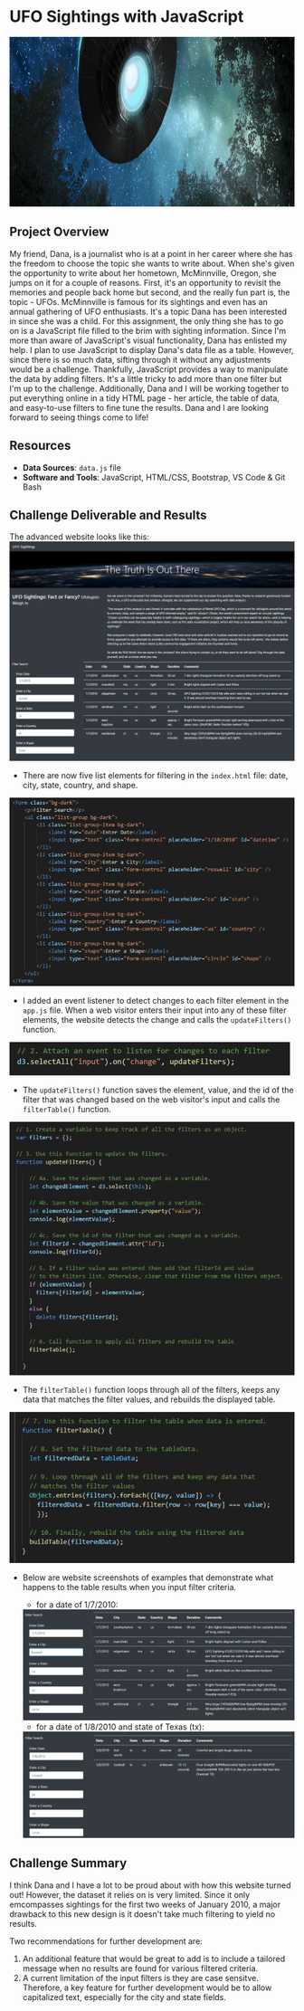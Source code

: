 # UFO Sightings with JavaScript
<img src="static/images/readme_header.png" width="1100" height="300">

## Project Overview
My friend, Dana, is a journalist who is at a point in her career where she has the freedom to choose the topic she wants to write about. When she's given the opportunity to write about her hometown, McMinnville, Oregon, she jumps on it for a couple of reasons. First, it's an opportunity to revisit the memories and people back home but second, and the really fun part is, the topic - UFOs. McMinnville is famous for its sightings and even has an annual gathering of UFO enthusiasts. It's a topic Dana has been interested in since she was a child. For this assignment, the only thing she has to go on is a JavaScript file filled to the brim with sighting information. Since I'm more than aware of JavaScript's visual functionality, Dana has enlisted my help.  I plan to use JavaScript to display Dana's data file as a table. However, since there is so much data, sifting through it without any adjustments would be a challenge. Thankfully, JavaScript provides a way to manipulate the data by adding filters. It's a little tricky to add more than one filter but I'm up to the challenge. Additionally, Dana and I will be working together to put everything online in a tidy HTML page - her article, the table of data, and easy-to-use filters to fine tune the results. Dana and I are looking forward to seeing things come to life!

## Resources
- **Data Sources**: `data.js` file
- **Software and Tools**: JavaScript, HTML/CSS, Bootstrap, VS Code & Git Bash

## Challenge Deliverable and Results
The advanced website looks like this:
<img src="static/images/Delv 1_UFO website.PNG">

- There are now five list elements for filtering in the `index.html` file: date, city, state, country, and shape.
<img src="static/images/Delv 1_list elements.PNG">

- I added an event listener to detect changes to each filter element in the `app.js` file. When a web visitor enters their input into any of these filter elements, the website detects the change and calls the `updateFilters()` function. 
<img src="static/images/Delv 1_event listener.PNG">

- The `updateFilters()` function saves the element, value, and the id of the filter that was changed based on the web visitor's input and calls the `filterTable()` function. 
<img src="static/images/Delv 1_updateFilters().PNG">

- The `filterTable()` function loops through all of the filters, keeps any data that matches the filter values, and rebuilds the displayed table. 
<img src="static/images/Delv 1_filterTable().PNG">

- Below are website screenshots of examples that demonstrate what happens to the table results when you input filter criteria. 
  - for a date of 1/7/2010: 
  <img src="static/images/Delv 1_web filter_date.PNG">
  
  - for a date of 1/8/2010 and state of Texas (tx):
  <img src="static/images/Delv 1_web filter_date and state.PNG"> 

## Challenge Summary
I think Dana and I have a lot to be proud about with how this website turned out! However, the dataset it relies on is very limited. Since it only emcompasses sightings for the first two weeks of January 2010, a major drawback to this new design is it doesn't take much filtering to yield no results.

Two recommendations for further development are:

1. An additional feature that would be great to add is to include a tailored message when no results are found for various filtered criteria.
2. A current limitation of the input filters is they are case sensitve. Therefore, a key feature for further development would be to allow capitalized text, especially for the city and state fields.
